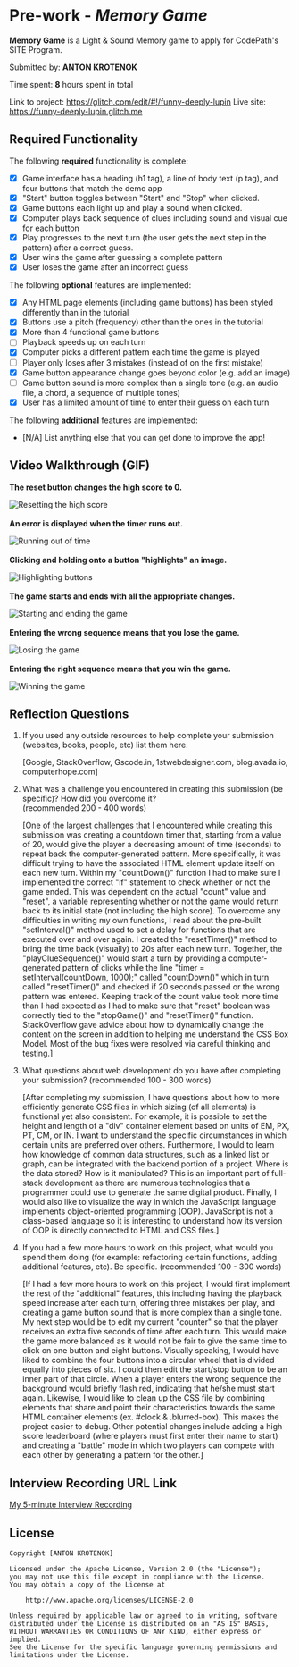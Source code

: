 # Pre-work - *Memory Game*

**Memory Game** is a Light & Sound Memory game to apply for CodePath's SITE Program. 

Submitted by: **ANTON KROTENOK**

Time spent: **8** hours spent in total

Link to project: https://glitch.com/edit/#!/funny-deeply-lupin
Live site: https://funny-deeply-lupin.glitch.me

## Required Functionality

The following **required** functionality is complete:

* [X] Game interface has a heading (h1 tag), a line of body text (p tag), and four buttons that match the demo app
* [X] "Start" button toggles between "Start" and "Stop" when clicked. 
* [X] Game buttons each light up and play a sound when clicked. 
* [X] Computer plays back sequence of clues including sound and visual cue for each button
* [X] Play progresses to the next turn (the user gets the next step in the pattern) after a correct guess. 
* [X] User wins the game after guessing a complete pattern
* [X] User loses the game after an incorrect guess

The following **optional** features are implemented:

* [X] Any HTML page elements (including game buttons) has been styled differently than in the tutorial
* [X] Buttons use a pitch (frequency) other than the ones in the tutorial
* [X] More than 4 functional game buttons
* [ ] Playback speeds up on each turn
* [X] Computer picks a different pattern each time the game is played
* [ ] Player only loses after 3 mistakes (instead of on the first mistake)
* [X] Game button appearance change goes beyond color (e.g. add an image)
* [ ] Game button sound is more complex than a single tone (e.g. an audio file, a chord, a sequence of multiple tones)
* [X] User has a limited amount of time to enter their guess on each turn

The following **additional** features are implemented:

- [N/A] List anything else that you can get done to improve the app!

## Video Walkthrough (GIF)

**The reset button changes the high score to 0.**

![Resetting the high score](https://github.com/theonlyanton/Light-Sound-Memory-Game/blob/main/.gif-assets/resetHighScore.gif)
<br/>
<br/>
**An error is displayed when the timer runs out.**

![Running out of time](https://github.com/theonlyanton/Light-Sound-Memory-Game/blob/main/.gif-assets/noMoreTime.gif)
<br/>
<br/>
**Clicking and holding onto a button "highlights" an image.**

![Highlighting buttons](https://github.com/theonlyanton/Light-Sound-Memory-Game/blob/main/.gif-assets/highlightingButtons.gif)
<br/>
<br/>
**The game starts and ends with all the appropriate changes.**

![Starting and ending the game](https://github.com/theonlyanton/Light-Sound-Memory-Game/blob/main/.gif-assets/startGameEndGame.gif)
<br/>
<br/>
**Entering the wrong sequence means that you lose the game.**

![Losing the game](https://github.com/theonlyanton/Light-Sound-Memory-Game/blob/main/.gif-assets/loseGame.gif)
<br/>
<br/>
**Entering the right sequence means that you win the game.**

![Winning the game](https://github.com/theonlyanton/Light-Sound-Memory-Game/blob/main/.gif-assets/winGame.gif)

## Reflection Questions
1. If you used any outside resources to help complete your submission (websites, books, people, etc) list them here. 

     [Google, StackOverflow, Gscode.in, 1stwebdesigner.com, blog.avada.io, computerhope.com]

2. What was a challenge you encountered in creating this submission (be specific)? How did you overcome it? <br/> (recommended 200 - 400 words) 

     [One of the largest challenges that I encountered while creating this submission was creating a countdown timer that, starting from a value of 20, would give the player a decreasing amount of time (seconds) to repeat back the computer-generated pattern. More specifically, it was difficult trying to have the associated HTML element update itself on each new turn. Within my "countDown()" function I had to make sure I implemented the correct "if" statement to check whether or not the game ended. This was dependent on the actual "count" value and "reset", a variable representing whether or not the game would return back to its initial state (not including the high score). To overcome any difficulties in writing my own functions, I read about the pre-built "setInterval()" method used to set a delay for functions that are executed over and over again. I created the "resetTimer()" method to bring the time back (visually) to 20s after each new turn. Together, the "playClueSequence()" would start a turn by providing a computer-generated pattern of clicks while the line "timer = setInterval(countDown, 1000);" called "countDown()" which in turn called "resetTimer()" and checked if 20 seconds passed or the wrong pattern was entered. Keeping track of the count value took more time than I had expected as I had to make sure that "reset" boolean was correctly tied to the "stopGame()" and "resetTimer()" function. StackOverflow gave advice about how to dynamically change the content on the screen in addition to helping me understand the CSS Box Model. Most of the bug fixes were resolved via careful thinking and testing.]

3. What questions about web development do you have after completing your submission? (recommended 100 - 300 words) 

     [After completing my submission, I have questions about how to more efficiently generate CSS files in which sizing (of all elements) is functional yet also consistent. For example, it is possible to set the height and length of a "div" container element based on units of EM, PX, PT, CM,  or IN. I want to understand the specific circumstances in which certain units are preferred over others. Furthermore, I would to learn how knowledge of common data structures, such as a linked list or graph, can be integrated with the backend portion of a project. Where is the data stored? How is it manipulated? This is an important part of full-stack development as there are numerous technologies that a programmer could use to generate the same digital product. Finally, I would also like to visualize the way in which the JavaScript language implements object-oriented programming (OOP). JavaScript is not a class-based language so it is interesting to understand how its version of OOP is directly connected to HTML and CSS files.]

4. If you had a few more hours to work on this project, what would you spend them doing (for example: refactoring certain functions, adding additional features, etc). Be specific. (recommended 100 - 300 words) 

     [If I had a few more hours to work on this project, I would first implement the rest of the "additional" features, this including having the playback speed increase after each turn, offering three mistakes per play, and creating a game button sound that is more complex than a single tone. My next step would be to edit my current "counter" so that the player receives an extra five seconds of time after each turn. This would make the game more balanced as it would not be fair to give the same time to click on one button and eight buttons. Visually speaking, I would have liked to combine the four buttons into a circular wheel that is divided equally into pieces of six. I could then edit the start/stop button to be an inner part of that circle. When a player enters the wrong sequence the background would briefly flash red, indicating that he/she must start again. Likewise, I would like to clean up the CSS file by combining elements that share and point their characteristics towards the same HTML container elements (ex. #clock & .blurred-box). This makes the project easier to debug. Other potential changes include adding a high score leaderboard (where players must first enter their name to start) and creating a "battle" mode in which two players can compete with each other by generating a pattern for the other.]

 

## Interview Recording URL Link

[My 5-minute Interview Recording](https://youtu.be/EfR8i8Ukuys)


## License

    Copyright [ANTON KROTENOK]

    Licensed under the Apache License, Version 2.0 (the "License");
    you may not use this file except in compliance with the License.
    You may obtain a copy of the License at

        http://www.apache.org/licenses/LICENSE-2.0

    Unless required by applicable law or agreed to in writing, software
    distributed under the License is distributed on an "AS IS" BASIS,
    WITHOUT WARRANTIES OR CONDITIONS OF ANY KIND, either express or implied.
    See the License for the specific language governing permissions and
    limitations under the License.
